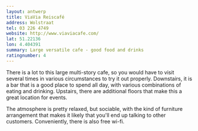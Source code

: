 ```yaml
---
layout: antwerp
title: ViaVia Reiscafé
address: Wolstraat
tel: 03 226 4749
website: http://www.viaviacafe.com/
lat: 51.22136
lon: 4.404391
summary: Large versatile cafe - good food and drinks
ratingnumber: 4
---
```


<p>There is a lot to this large multi-story cafe, so you would have to visit several times in various circumstances to try it out properly. Downstairs, it is a bar that is a good place to spend all day, with various combinations of eating and drinking. Upstairs, there are additional floors that make this a great location for events.</p>

<p>The atmosphere is pretty relaxed, but sociable, with the kind of furniture arrangement that makes it likely that you'll end up talking to other customers. Conveniently, there is also free wi-fi.</p>
